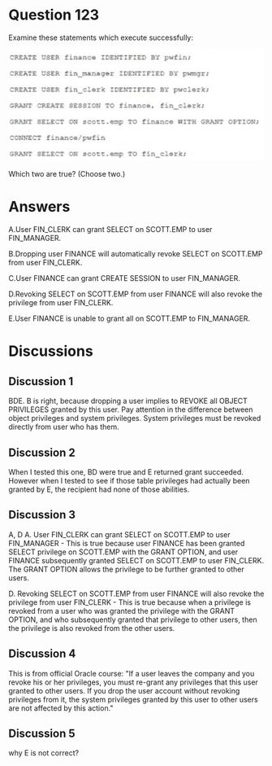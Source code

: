 # Question 123
Examine these statements which execute successfully:

![](../images/image36.png)
		
Which two are true? (Choose two.)

# Answers
A.User FIN_CLERK can grant SELECT on SCOTT.EMP to user FIN_MANAGER.

B.Dropping user FINANCE will automatically revoke SELECT on SCOTT.EMP from user FIN_CLERK.

C.User FINANCE can grant CREATE SESSION to user FIN_MANAGER.

D.Revoking SELECT on SCOTT.EMP from user FINANCE will also revoke the privilege from user FIN_CLERK.

E.User FINANCE is unable to grant all on SCOTT.EMP to FIN_MANAGER.

# Discussions
## Discussion 1
BDE.  B is right, because dropping a user implies to REVOKE all OBJECT PRIVILEGES granted by this user.  Pay attention in the difference between object privileges and system privileges.  System privileges must be revoked directly from user who has them.

## Discussion 2
When I tested this one, BD were true and E returned grant succeeded.  However when I tested to see if those table privileges had actually been granted by E, the recipient had none of those abilities.

## Discussion 3
A, D 
A. User FIN_CLERK can grant SELECT on SCOTT.EMP to user FIN_MANAGER - This is true because user FINANCE has been granted SELECT privilege on SCOTT.EMP with the GRANT OPTION, and user FINANCE subsequently granted SELECT on SCOTT.EMP to user FIN_CLERK. The GRANT OPTION allows the privilege to be further granted to other users.

D. Revoking SELECT on SCOTT.EMP from user FINANCE will also revoke the privilege from user FIN_CLERK - This is true because when a privilege is revoked from a user who was granted the privilege with the GRANT OPTION, and who subsequently granted that privilege to other users, then the privilege is also revoked from the other users.

## Discussion 4
This is from official Oracle course: "If a user leaves the company and you revoke his or her privileges, you must re-grant any privileges that this user granted to other users. If you drop the user account without revoking privileges from it, the system privileges granted by this user to other users are not affected by this action."

## Discussion 5
why E is not correct?

